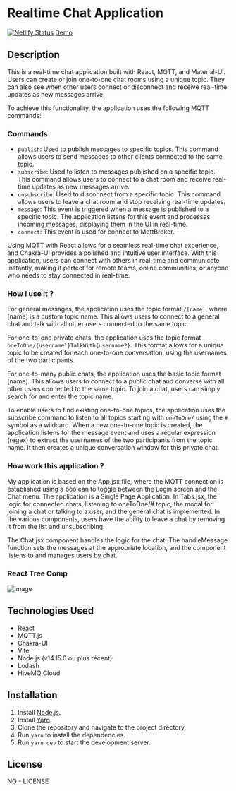 # Realtime Chat Application

[![Netlify Status](https://api.netlify.com/api/v1/badges/21cab73b-ee6d-423a-81b3-d995ffe49498/deploy-status)](https://app.netlify.com/sites/react-mqtt-chat/deploys)
[Demo](https://react-mqtt-chat.netlify.app)

## Description

This is a real-time chat application built with React, MQTT, and Material-UI. Users can create or join one-to-one chat rooms using a unique topic. They can also see when other users connect or disconnect and receive real-time updates as new messages arrive.

To achieve this functionality, the application uses the following MQTT commands:

### Commands

- `publish`: Used to publish messages to specific topics. This command allows users to send messages to other clients connected to the same topic.
- `subscribe`: Used to listen to messages published on a specific topic. This command allows users to connect to a chat room and receive real-time updates as new messages arrive.
- `unsubscribe`: Used to disconnect from a specific topic. This command allows users to leave a chat room and stop receiving real-time updates.
- `message`: This event is triggered when a message is published to a specific topic. The application listens for this event and processes incoming messages, displaying them in the UI in real-time.
- `connect`: This event is used for connect to MqttBroker.


Using MQTT with React allows for a seamless real-time chat experience, and Chakra-UI provides a polished and intuitive user interface. With this application, users can connect with others in real-time and communicate instantly, making it perfect for remote teams, online communities, or anyone who needs to stay connected in real-time.

### How i use it ?

For general messages, the application uses the topic format `/[name]`, where [name] is a custom topic name. This allows users to connect to a general chat and talk with all other users connected to the same topic.

For one-to-one private chats, the application uses the topic format `oneToOne/{username1}TalkWith{username2}`. This format allows for a unique topic to be created for each one-to-one conversation, using the usernames of the two participants.

For one-to-many public chats, the application uses the basic topic format [name]. This allows users to connect to a public chat and converse with all other users connected to the same topic. To join a chat, users can simply search for and enter the topic name.

To enable users to find existing one-to-one topics, the application uses the subscribe command to listen to all topics starting with `oneToOne/` using the `#` symbol as a wildcard. When a new one-to-one topic is created, the application listens for the message event and uses a regular expression (regex) to extract the usernames of the two participants from the topic name. It then creates a unique conversation window for this private chat.

### How work this application ? 

My application is based on the App.jsx file, where the MQTT connection is established using a boolean to toggle between the Login screen and the Chat menu. The application is a Single Page Application. In Tabs.jsx, the logic for connected chats, listening to oneToOne/# topic, the modal for joining a chat or talking to a user, and the general chat is implemented. In the various components, users have the ability to leave a chat by removing it from the list and unsubscribing.

The Chat.jsx component handles the logic for the chat. The handleMessage function sets the messages at the appropriate location, and the component listens to and manages users by chat.


### React Tree Comp

![image](https://user-images.githubusercontent.com/40544802/234679125-c853ddea-493a-430e-9f77-a6b7f1b195f8.png)

## Technologies Used

- React
- MQTT.js
- Chakra-UI
- Vite
- Node.js (v14.15.0 ou plus récent)
- Lodash
- HiveMQ Cloud

## Installation

1. Install [Node.js](https://nodejs.org/en/).
2. Install [Yarn](https://yarnpkg.com/getting-started/install).
3. Clone the repository and navigate to the project directory.
4. Run `yarn` to install the dependencies.
5. Run `yarn dev` to start the development server.

## License

NO - LICENSE
